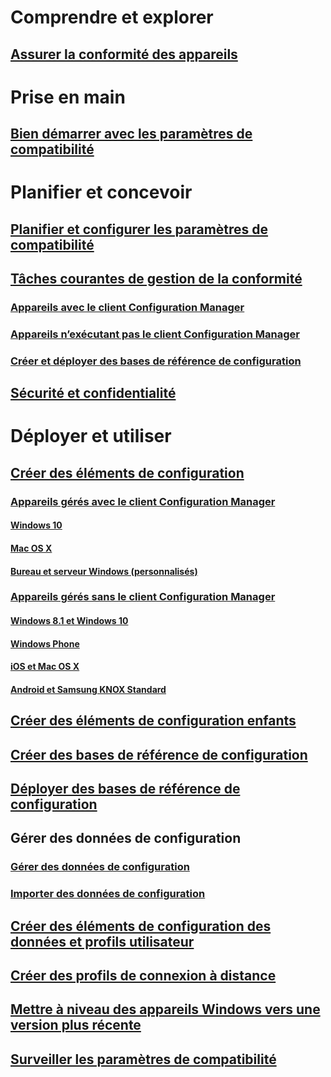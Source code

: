 # Comprendre et explorer
## [Assurer la conformité des appareils](understand/ensure-device-compliance.md)

# Prise en main
## [Bien démarrer avec les paramètres de compatibilité](get-started/get-started-with-compliance-settings.md)

# Planifier et concevoir
## [Planifier et configurer les paramètres de compatibilité](plan-design/plan-for-and-configure-compliance-settings.md)
## [Tâches courantes de gestion de la conformité](plan-design/common-tasks-for-managing-compliance.md)
### [Appareils avec le client Configuration Manager](plan-design/common-tasks-for-managing-compliance-on-devices-with-the-client.md)
### [Appareils n’exécutant pas le client Configuration Manager](plan-design/common-tasks-for-managing-compliance-on-devices-not-running-the-client.md)
### [Créer et déployer des bases de référence de configuration](plan-design/common-tasks-for-creating-and-deploying-configuration-baselines.md)
## [Sécurité et confidentialité](plan-design/security-and-privacy-for-compliance-settings.md)

# Déployer et utiliser

## [Créer des éléments de configuration](deploy-use/create-configuration-items.md)
### [Appareils gérés avec le client Configuration Manager](deploy-use/configuration-items-for-devices-managed-with-the-client.md)
#### [Windows 10](deploy-use/create-configuration-items-for-windows-10-devices-managed-with-the-client.md)
#### [Mac OS X](deploy-use/create-configuration-items-for-mac-os-x-devices-managed-with-the-client.md)
#### [Bureau et serveur Windows (personnalisés)](deploy-use/create-custom-configuration-items-for-windows-desktop-and-server-computers-managed-with-the-client.md)
### [Appareils gérés sans le client Configuration Manager](deploy-use/configuration-items-for-devices-managed-without-the-client.md)
#### [Windows 8.1 et Windows 10](deploy-use/create-configuration-items-for-windows-8.1-and-windows-10-devices-managed-without-the-client.md)
#### [Windows Phone](deploy-use/create-configuration-items-for-windows-phone-devices-managed-without-the-client.md)
#### [iOS et Mac OS X](deploy-use/create-configuration-items-for-ios-and-mac-os-x-devices-managed-without-the-client.md)
#### [Android et Samsung KNOX Standard](deploy-use/create-configuration-items-for-android-and-samsung-knox-devices-managed-without-the-client.md)
## [Créer des éléments de configuration enfants](deploy-use/create-child-configuration-items.md)

## [Créer des bases de référence de configuration](deploy-use/create-configuration-baselines.md)
## [Déployer des bases de référence de configuration](deploy-use/deploy-configuration-baselines.md)

## Gérer des données de configuration
### [Gérer des données de configuration](deploy-use/management-tasks-for-configuration-data.md)
### [Importer des données de configuration](deploy-use/import-configuration-data.md)

## [Créer des éléments de configuration des données et profils utilisateur](deploy-use/create-user-data-and-profiles-configuration-items.md)
## [Créer des profils de connexion à distance](deploy-use/create-remote-connection-profiles.md)
## [Mettre à niveau des appareils Windows vers une version plus récente](deploy-use/upgrade-windows-version.md)
## [Surveiller les paramètres de compatibilité](deploy-use/monitor-compliance-settings.md)


<!--HONumber=Dec16_HO3-->


